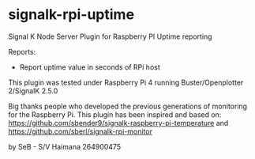 # signalk-rpi-uptime
Signal K Node Server Plugin for Raspberry PI Uptime reporting

Reports:
- Report uptime value in seconds of RPi host 

This plugin was tested under Raspberry Pi 4 running Buster/Openplotter 2/SignalK 2.5.0

Big thanks people who developed the previous generations of monitoring for the Raspberry Pi.
This plugin has been inspired and based on:
https://github.com/sbender9/signalk-raspberry-pi-temperature
and
https://github.com/sberl/signalk-rpi-monitor


by SeB - S/V Haimana 264900475
